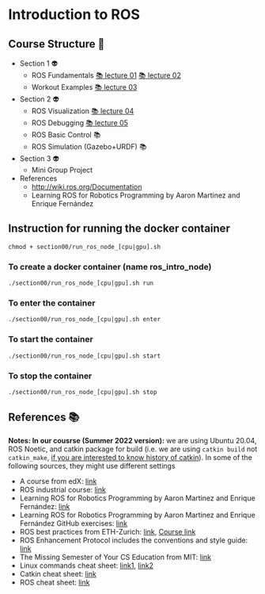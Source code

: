 # Introduction to ROS
## Course Structure :space_invader:
    
- Section 1 :alien:	
    - ROS Fundamentals [:books:	lecture 01](lectures/ros_lecture01.pdf) [:books:	lecture 02](lectures/ros_lecture02.pdf)
    - Workout Examples  [:books: lecture 03](lectures/ros_lecture03.pdf)
- Section 2 :alien:	
    - ROS Visualization  [:books: lecture 04](lectures/ros_lecture04.pdf)
    - ROS Debugging [:books: lecture 05](lectures/ros_lecture04.pdf)	
    - ROS Basic Control :books:	
    - ROS Simulation (Gazebo+URDF) :books:	
- Section 3 :alien:	
    - Mini Group Project 
- References
    - http://wiki.ros.org/Documentation
    - Learning ROS for Robotics Programming by Aaron Martinez and Enrique Fernández

## Instruction for running the docker container  

    chmod + section00/run_ros_node_[cpu|gpu].sh

### To create a docker container (name ros_intro_node)
    ./section00/run_ros_node_[cpu|gpu].sh run 
### To enter the container 
    ./section00/run_ros_node_[cpu|gpu].sh enter 
### To start the container 
    ./section00/run_ros_node_[cpu|gpu].sh start 
### To stop the container 
    ./section00/run_ros_node_[cpu|gpu].sh stop


## References :books:

**Notes: In our cousrse (Summer 2022 version):** we are using Ubuntu 20.04, ROS Noetic, and catkin package for build (i.e. we are using ```catkin build``` not ```catkin_make```, [if you are interested to know history of catkin](https://catkin-tools.readthedocs.io/en/latest/history.html)). In some of the following sources, they might use different settings


- A course from edX: [link](https://learning.edx.org/course/course-v1:DelftX+ROS1x+1T2021/home)
- ROS industrial course: [link](https://industrial-training-master.readthedocs.io/en/melodic/index.html#)
- Learning ROS for Robotics Programming by Aaron Martinez and Enrique Fernández: [link](https://github.com/fjibj/ROSplay/blob/master/Learning%20ROS%20for%20Robotics%20Programming%20-%20Second%20Edition.pdf)
- Learning ROS for Robotics Programming by Aaron Martinez and Enrique Fernández GitHub exercises: [link](https://github.com/AaronMR/Learning_ROS_for_Robotics_Programming_2nd_edition)
- ROS best practices from ETH-Zurich: [link](https://github.com/leggedrobotics/ros_best_practices/wiki), [Course link](https://rsl.ethz.ch/education-students/lectures/ros.html)
- ROS Enhancement Protocol includes the conventions and style guide: [link](https://www.ros.org/reps/rep-0000.html)
- The Missing Semester of Your CS Education from MIT: [link](https://missing.csail.mit.edu/)
- Linux commands cheat sheet: [link1](https://linuxconfig.org/linux-commands-cheat-sheet), [link2](https://www.guru99.com/linux-commands-cheat-sheet.html)
- Catkin cheat sheet: [link](https://catkin-tools.readthedocs.io/en/latest/cheat_sheet.html)
- ROS cheat sheet: [link](https://courses.edx.org/assets/courseware/v1/83b19d128b084ebf43b778f572b14932/asset-v1:DelftX+ROS1x+1T2020+type@asset+block/ROScheatsheet.pdf)
